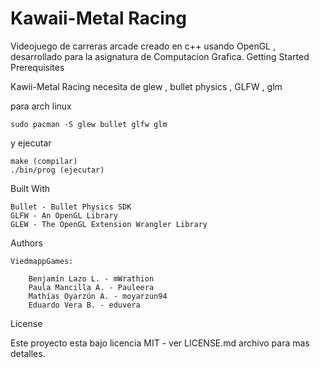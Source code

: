 # Kawaii-Metal Racing
Videojuego de carreras arcade creado en c++ usando OpenGL , desarrollado para la asignatura de Computacion Grafica.
Getting Started
Prerequisites

Kawii-Metal Racing necesita de glew , bullet physics , GLFW , glm

para arch linux

    sudo pacman -S glew bullet glfw glm

y ejecutar

    make (compilar)
    ./bin/prog (ejecutar)

Built With

    Bullet - Bullet Physics SDK
    GLFW - An OpenGL Library
    GLEW - The OpenGL Extension Wrangler Library

Authors

    ViedmappGames:
    
        Benjamín Lazo L. - mWrathion
        Paula Mancilla A. - Pauleera
        Mathías Oyarzún A. - moyarzun94
        Eduardo Vera B. - eduvera

License

Este proyecto esta bajo licencia MIT - ver LICENSE.md archivo para mas detalles.

